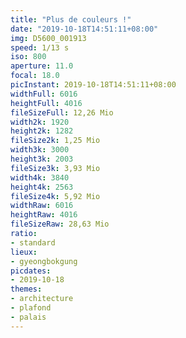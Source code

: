 ```yaml
---
title: "Plus de couleurs !"
date: "2019-10-18T14:51:11+08:00"
img: D5600_001913
speed: 1/13 s
iso: 800
aperture: 11.0
focal: 18.0
picInstant: 2019-10-18T14:51:11+08:00
widthFull: 6016
heightFull: 4016
fileSizeFull: 12,26 Mio
width2k: 1920
height2k: 1282
fileSize2k: 1,25 Mio
width3k: 3000
height3k: 2003
fileSize3k: 3,93 Mio
width4k: 3840
height4k: 2563
fileSize4k: 5,92 Mio
widthRaw: 6016
heightRaw: 4016
fileSizeRaw: 28,63 Mio
ratio:
- standard
lieux:
- gyeongbokgung
picdates:
- 2019-10-18
themes:
- architecture
- plafond
- palais
---
```


